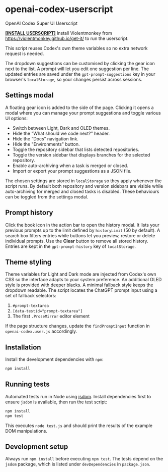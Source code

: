 # openai-codex-userscript

OpenAI Codex Super UI Userscript

**[[INSTALL USERSCRIPT]](https://github.com/supermarsx/openai-codex-userscript/raw/refs/heads/main/openai-codex.user.js)**
Install Violentmonkey from https://violentmonkey.github.io/get-it/ to run the userscript.


This script reuses Codex's own theme variables so no extra network request is needed.

The dropdown suggestions can be customised by clicking the gear icon next to the
list. A prompt will let you edit one suggestion per line. The updated entries are
saved under the `gpt-prompt-suggestions` key in your browser's
`localStorage`, so your changes persist across sessions.

## Settings modal

A floating gear icon is added to the side of the page. Clicking it opens a modal
where you can manage your prompt suggestions and toggle various UI options:

* Switch between Light, Dark and OLED themes.
* Hide the “What should we code next?” header.
* Hide the “Docs” navigation link.
* Hide the "Environments" button.
* Toggle the repository sidebar that lists detected repositories.
* Toggle the version sidebar that displays branches for the selected repository.
* Enable auto-archiving when a task is merged or closed.
* Import or export your prompt suggestions as a JSON file.

The chosen settings are stored in `localStorage` so they apply whenever the
script runs. By default both repository and version sidebars are visible while
auto-archiving for merged and closed tasks is disabled. These behaviours can be
toggled from the settings modal.

## Prompt history

Click the book icon in the action bar to open the history modal. It lists your
previous prompts up to the limit defined by `historyLimit` (50 by default). A
search box filters entries while buttons let you preview, restore or delete
individual prompts. Use the **Clear** button to remove all stored history.
Entries are kept in the `gpt-prompt-history` key of `localStorage`.

## Theme styling

Theme variables for Light and Dark mode are injected from Codex's own CSS so the interface adapts to your system preference. An additional OLED style is provided with deeper blacks. A minimal fallback style keeps the dropdown readable.
The script locates the ChatGPT prompt input using a set of fallback selectors:
1. `#prompt-textarea`
2. `[data-testid="prompt-textarea"]`
3. The first `.ProseMirror` editor element

If the page structure changes, update the `findPromptInput` function in
`openai-codex.user.js` accordingly.

## Installation

Install the development dependencies with `npm`:

```bash
npm install
```

## Running tests

Automated tests run in Node using [jsdom](https://github.com/jsdom/jsdom).
Install dependencies first to ensure `jsdom` is available, then run the test script:

```bash
npm install
npm test
```

This executes `node test.js` and should print the results of the example DOM
manipulations.

## Development setup

Always run `npm install` before executing `npm test`. The tests depend on the
`jsdom` package, which is listed under `devDependencies` in `package.json`.
